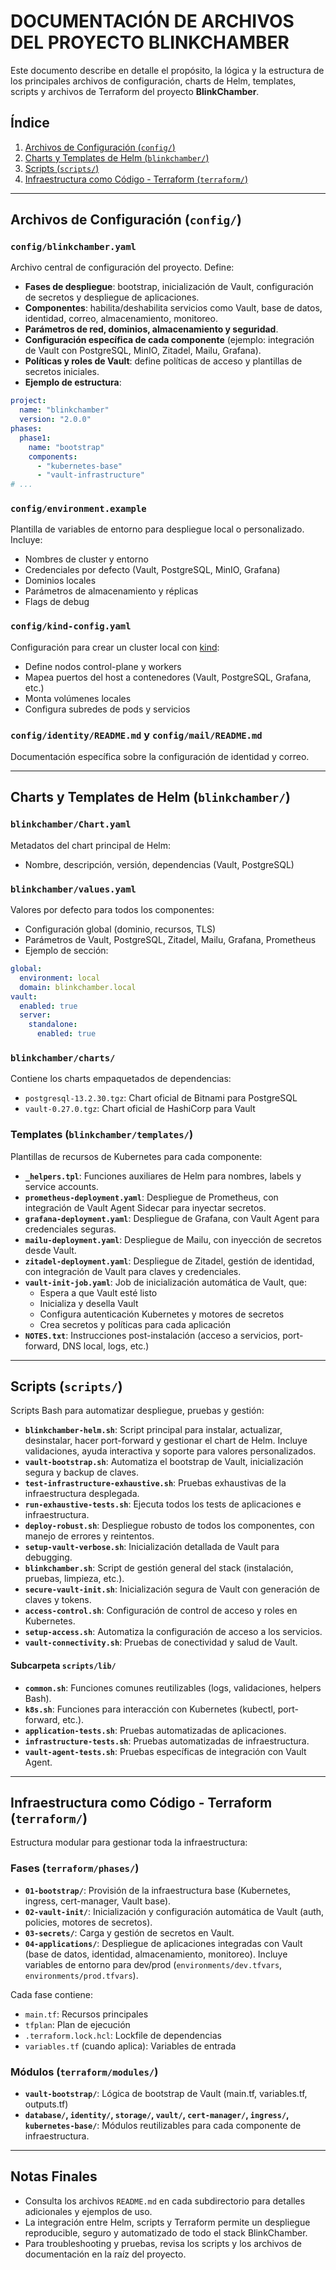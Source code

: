 # DOCUMENTACIÓN DE ARCHIVOS DEL PROYECTO BLINKCHAMBER

Este documento describe en detalle el propósito, la lógica y la estructura de los principales archivos de configuración, charts de Helm, templates, scripts y archivos de Terraform del proyecto **BlinkChamber**.

## Índice

1. [Archivos de Configuración (`config/`)](#archivos-de-configuración-config)
2. [Charts y Templates de Helm (`blinkchamber/`)](#charts-y-templates-de-helm-blinkchamber)
3. [Scripts (`scripts/`)](#scripts-scripts)
4. [Infraestructura como Código - Terraform (`terraform/`)](#infraestructura-como-código---terraform-terraform)

---

## Archivos de Configuración (`config/`)

### `config/blinkchamber.yaml`
Archivo central de configuración del proyecto. Define:
- **Fases de despliegue**: bootstrap, inicialización de Vault, configuración de secretos y despliegue de aplicaciones.
- **Componentes**: habilita/deshabilita servicios como Vault, base de datos, identidad, correo, almacenamiento, monitoreo.
- **Parámetros de red, dominios, almacenamiento y seguridad**.
- **Configuración específica de cada componente** (ejemplo: integración de Vault con PostgreSQL, MinIO, Zitadel, Mailu, Grafana).
- **Políticas y roles de Vault**: define políticas de acceso y plantillas de secretos iniciales.
- **Ejemplo de estructura**:

```yaml
project:
  name: "blinkchamber"
  version: "2.0.0"
phases:
  phase1:
    name: "bootstrap"
    components:
      - "kubernetes-base"
      - "vault-infrastructure"
# ...
```

### `config/environment.example`
Plantilla de variables de entorno para despliegue local o personalizado. Incluye:
- Nombres de cluster y entorno
- Credenciales por defecto (Vault, PostgreSQL, MinIO, Grafana)
- Dominios locales
- Parámetros de almacenamiento y réplicas
- Flags de debug

### `config/kind-config.yaml`
Configuración para crear un cluster local con [kind](https://kind.sigs.k8s.io/):
- Define nodos control-plane y workers
- Mapea puertos del host a contenedores (Vault, PostgreSQL, Grafana, etc.)
- Monta volúmenes locales
- Configura subredes de pods y servicios

### `config/identity/README.md` y `config/mail/README.md`
Documentación específica sobre la configuración de identidad y correo.

---

## Charts y Templates de Helm (`blinkchamber/`)

### `blinkchamber/Chart.yaml`
Metadatos del chart principal de Helm:
- Nombre, descripción, versión, dependencias (Vault, PostgreSQL)

### `blinkchamber/values.yaml`
Valores por defecto para todos los componentes:
- Configuración global (dominio, recursos, TLS)
- Parámetros de Vault, PostgreSQL, Zitadel, Mailu, Grafana, Prometheus
- Ejemplo de sección:

```yaml
global:
  environment: local
  domain: blinkchamber.local
vault:
  enabled: true
  server:
    standalone:
      enabled: true
```

### `blinkchamber/charts/`
Contiene los charts empaquetados de dependencias:
- `postgresql-13.2.30.tgz`: Chart oficial de Bitnami para PostgreSQL
- `vault-0.27.0.tgz`: Chart oficial de HashiCorp para Vault

### Templates (`blinkchamber/templates/`)
Plantillas de recursos de Kubernetes para cada componente:

- **`_helpers.tpl`**: Funciones auxiliares de Helm para nombres, labels y service accounts.
- **`prometheus-deployment.yaml`**: Despliegue de Prometheus, con integración de Vault Agent Sidecar para inyectar secretos.
- **`grafana-deployment.yaml`**: Despliegue de Grafana, con Vault Agent para credenciales seguras.
- **`mailu-deployment.yaml`**: Despliegue de Mailu, con inyección de secretos desde Vault.
- **`zitadel-deployment.yaml`**: Despliegue de Zitadel, gestión de identidad, con integración de Vault para claves y credenciales.
- **`vault-init-job.yaml`**: Job de inicialización automática de Vault, que:
  - Espera a que Vault esté listo
  - Inicializa y desella Vault
  - Configura autenticación Kubernetes y motores de secretos
  - Crea secretos y políticas para cada aplicación
- **`NOTES.txt`**: Instrucciones post-instalación (acceso a servicios, port-forward, DNS local, logs, etc.)

---

## Scripts (`scripts/`)

Scripts Bash para automatizar despliegue, pruebas y gestión:

- **`blinkchamber-helm.sh`**: Script principal para instalar, actualizar, desinstalar, hacer port-forward y gestionar el chart de Helm. Incluye validaciones, ayuda interactiva y soporte para valores personalizados.
- **`vault-bootstrap.sh`**: Automatiza el bootstrap de Vault, inicialización segura y backup de claves.
- **`test-infrastructure-exhaustive.sh`**: Pruebas exhaustivas de la infraestructura desplegada.
- **`run-exhaustive-tests.sh`**: Ejecuta todos los tests de aplicaciones e infraestructura.
- **`deploy-robust.sh`**: Despliegue robusto de todos los componentes, con manejo de errores y reintentos.
- **`setup-vault-verbose.sh`**: Inicialización detallada de Vault para debugging.
- **`blinkchamber.sh`**: Script de gestión general del stack (instalación, pruebas, limpieza, etc.).
- **`secure-vault-init.sh`**: Inicialización segura de Vault con generación de claves y tokens.
- **`access-control.sh`**: Configuración de control de acceso y roles en Kubernetes.
- **`setup-access.sh`**: Automatiza la configuración de acceso a los servicios.
- **`vault-connectivity.sh`**: Pruebas de conectividad y salud de Vault.

#### Subcarpeta `scripts/lib/`
- **`common.sh`**: Funciones comunes reutilizables (logs, validaciones, helpers Bash).
- **`k8s.sh`**: Funciones para interacción con Kubernetes (kubectl, port-forward, etc.).
- **`application-tests.sh`**: Pruebas automatizadas de aplicaciones.
- **`infrastructure-tests.sh`**: Pruebas automatizadas de infraestructura.
- **`vault-agent-tests.sh`**: Pruebas específicas de integración con Vault Agent.

---

## Infraestructura como Código - Terraform (`terraform/`)

Estructura modular para gestionar toda la infraestructura:

### Fases (`terraform/phases/`)
- **`01-bootstrap/`**: Provisión de la infraestructura base (Kubernetes, ingress, cert-manager, Vault base).
- **`02-vault-init/`**: Inicialización y configuración automática de Vault (auth, policies, motores de secretos).
- **`03-secrets/`**: Carga y gestión de secretos en Vault.
- **`04-applications/`**: Despliegue de aplicaciones integradas con Vault (base de datos, identidad, almacenamiento, monitoreo). Incluye variables de entorno para dev/prod (`environments/dev.tfvars`, `environments/prod.tfvars`).

Cada fase contiene:
- `main.tf`: Recursos principales
- `tfplan`: Plan de ejecución
- `.terraform.lock.hcl`: Lockfile de dependencias
- `variables.tf` (cuando aplica): Variables de entrada

### Módulos (`terraform/modules/`)
- **`vault-bootstrap/`**: Lógica de bootstrap de Vault (main.tf, variables.tf, outputs.tf)
- **`database/`, `identity/`, `storage/`, `vault/`, `cert-manager/`, `ingress/`, `kubernetes-base/`**: Módulos reutilizables para cada componente de infraestructura.

---

## Notas Finales

- Consulta los archivos `README.md` en cada subdirectorio para detalles adicionales y ejemplos de uso.
- La integración entre Helm, scripts y Terraform permite un despliegue reproducible, seguro y automatizado de todo el stack BlinkChamber.
- Para troubleshooting y pruebas, revisa los scripts y los archivos de documentación en la raíz del proyecto. 